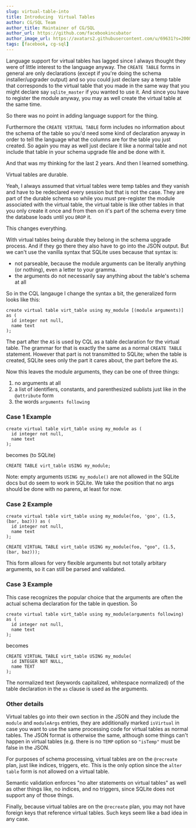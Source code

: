 ```yaml
---
slug: virtual-table-into
title: Introducing  Virtual Tables
author: CG/SQL Team
author_title: Maintainer of CG/SQL
author_url: https://github.com/facebookincubator
author_image_url: https://avatars2.githubusercontent.com/u/69631?s=200&v=4
tags: [facebook, cg-sql]
---
```


Language support for virtual tables has lagged since I always thought they were of little interest to
the language anyway. The `CREATE TABLE` forms in general are only declarations (except if you're doing
the schema installer/upgrader output) and so you could just declare say a temp table that corresponds to the
virtual table that you made in the same way that you might declare say `sqlite_master` if you wanted to use it.
And since you have to register the module anyway, you may as well create the virtual table at the same time.

So there was no point in adding language support for the thing.

Furthermore the `CREATE VIRTUAL TABLE` form includes no information about the schema of the table so you'd
need some kind of declaration anyway in order to tell the language what the columns are for the table you
just created.  So again you may as well just declare it like a normal table and not include that table in your
schema upgrade file and be done with it.

And that was my thinking for the last 2 years. And then I learned something.

Virtual tables are durable.

Yeah, I always assumed that virtual tables were temp tables and they vanish and have to be redeclared every
session but that is not the case.  They are part of the durable schema so while you must pre-register the
module associated with the virtual table, the virtual table is like other tables in that you only create it
once and from then on it's part of the schema every time the database loads until you `DROP` it.

This changes everything.

With virtual tables being durable they belong in the schema upgrade process.  And if they go there they also
have to go into the JSON output.  But we can't use the vanilla syntax that SQLite uses because that syntax is:

* not parseable, because the module arguments can be literally anything (or nothing), even a letter to your gramma.
* the arguments do not necessarily say anything about the table's schema at all

So in the CQL langauge I change the syntax a bit, the generalized form looks like this:

```
create virtual table virt_table using my_module [(module arguments)]  as (
  id integer not null,
  name text
);
```

The part after the `AS` is used by CQL as a table declaration for the virtual table.  The grammar for that
is exactly the same as a normal `CREATE TABLE` statement.  However that part is not transmitted to
SQLite; when the table is created, SQLite sees only the part it cares about, the part before the `AS`.

Now this leaves the module arguments, they can be one of three things:

1. no arguments at all
2. a list of identifiers, constants, and parenthesized sublists just like in the `@attribute` form
3. the words `arguments following`


### Case 1 Example

```
create virtual table virt_table using my_module as (
  id integer not null,
  name text
);
```

becomes (to SQLite)

```
CREATE TABLE virt_table USING my_module;
```

Note: empty arguments `USING my_module()` are not allowed in the SQLite docs but do seem to work in SQLite.
We take the position that no args should be done with no parens, at least for now.

### Case 2 Example

```
create virtual table virt_table using my_module(foo, 'goo', (1.5, (bar, baz))) as (
  id integer not null,
  name text
);
```

```
CREATE VIRTUAL TABLE virt_table USING my_module(foo, "goo", (1.5, (bar, baz)));
```

This form allows for very flexible arguments but not totally arbitary arguments, so it can still be
parsed and validated.

### Case 3 Example

This case recognizes the popular choice that the arguments are often the actual schema declaration
for the table in question. So

```
create virtual table virt_table using my_module(arguments following) as (
  id integer not null,
  name text
);
```

becomes

```
CREATE VIRTUAL TABLE virt_table USING my_module(
  id INTEGER NOT NULL,
  name TEXT
);
```

The normalized text (keywords capitalized, whitespace normalized) of the table declaration in the `as` clause is used as the arguments.


### Other details

Virtual tables go into their own section in the JSON and they include the `module` and `moduleArgs` entries, they are additionally
marked `isVirtual` in case you want to use the same processing code for virtual tables as normal tables.  The JSON format is otherwise
the same, although some things can't happen in virtual tables (e.g. there is no `TEMP` option so `"isTemp"` must be false in the JSON.

For purposes of schema processing, virtual tables are on the `@recreate` plan, just like indices, triggers, etc.  This is the only option since
the `alter table` form is not allowed on a virtual table.

Semantic validation enforces "no alter statements on virtual tables" as well as other things like, no indices, and no triggers, since SQLite
does not support any of those things.

Finally, because virtual tables are on the `@recreate` plan, you may not have foreign keys that reference virtual tables. Such keys seem
like a bad idea in any case.

